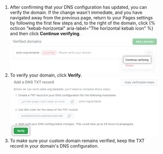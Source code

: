 1. After confirming that your DNS configuration has updated, you can verify the domain. If the change wasn't immediate, and you have navigated away from the previous page, return to your Pages settings by following the first few steps and, to the right of the domain, click {% octicon "kebab-horizontal" aria-label="The horizontal kebab icon" %} and then click **Continue verifying**. ![Continue verifying option on Pages settings](/assets/images/help/pages/verify-continue.png)
1. To verify your domain, click **Verify**. ![Verify button on Pages settings](/assets/images/help/pages/verify-button.png)
1. To make sure your custom domain remains verified, keep the TXT record in your domain's DNS configuration.